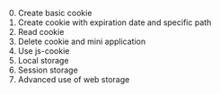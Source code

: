 0. Create basic cookie
1. Create cookie with expiration date and specific path
2. Read cookie
3. Delete cookie and mini application
4. Use js-cookie
5. Local storage
6. Session storage
7. Advanced use of web storage
